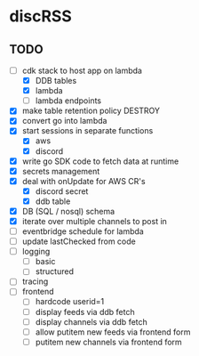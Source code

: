 # discRSS


## TODO

- [ ] cdk stack to host app on lambda
  - [x] DDB tables
  - [x] lambda
  - [ ] lambda endpoints
- [x] make table retention policy DESTROY
- [x] convert go into lambda
- [x] start sessions in separate functions
  - [x] aws
  - [x] discord
- [x] write go SDK code to fetch data at runtime
- [x] secrets management
- [x] deal with onUpdate for AWS CR's
  - [x] discord secret
  - [x] ddb table
- [x] DB (SQL / nosql) schema
- [x] iterate over multiple channels to post in
- [ ] eventbridge schedule for lambda
- [ ] update lastChecked from code
- [ ] logging
  - [ ] basic
  - [ ] structured
- [ ] tracing
- [ ] frontend
  - [ ] hardcode userid=1
  - [ ] display feeds via ddb fetch
  - [ ] display channels via ddb fetch
  - [ ] allow putitem new feeds via frontend form 
  - [ ] putitem new channels via frontend form
